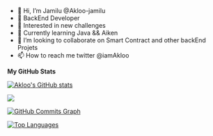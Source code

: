 - 👋 Hi, I’m Jamilu @Akloo-jamilu
- 🔗 BackEnd Developer
- 👀 Interested in new challenges 
- 🌱 Currently learning Java && Aiken
- 💞️ I’m looking to collaborate on Smart Contract and other backEnd Projets
- 📫 How to reach me twitter @iamAkloo

<b>My GitHub Stats</b>

<a href="http://www.github.com/Akloo-jamilu"><img src="https://github-readme-stats.vercel.app/api?username=Akloo-jamilu&show_icons=true&hide=&count_private=true&title_color=14b8a6&text_color=ffffff&icon_color=ec4899&bg_color=1c1917&hide_border=true&show_icons=true" alt="Akloo's GitHub stats" /></a>

<a href="http://www.github.com/Akloo-jamilu"><img src="https://github-readme-streak-stats.herokuapp.com/?user=Akloo-jamilu&stroke=ffffff&background=1c1917&ring=14b8a6&fire=14b8a6&currStreakNum=ffffff&currStreakLabel=14b8a6&sideNums=ffffff&sideLabels=ffffff&dates=ffffff&hide_border=true" /></a>

<a href="http://www.github.com/Akloo-jamilu"><img src="https://activity-graph.herokuapp.com/graph?username=Akloo-jamilu&bg_color=1c1917&color=ffffff&line=ec4899&point=ffffff&area_color=1c1917&area=true&hide_border=true&custom_title=GitHub%20Commits%20Graph" alt="GitHub Commits Graph" /></a>

<a href="https://github.com/Akloo-jamilu" align="left"><img src="https://github-readme-stats.vercel.app/api/top-langs/?username=Akloo-jamilu&langs_count=10&title_color=14b8a6&text_color=ffffff&icon_color=ec4899&bg_color=1c1917&hide_border=true&locale=en&custom_title=Top%20%Languages" alt="Top Languages" /></a>

